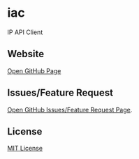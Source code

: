 # iac

IP API Client

## Website

[Open GitHub Page](https://aminnairi.github.io/iac/)

## Issues/Feature Request

[Open GitHub Issues/Feature Request Page](https://github.com/aminnairi/iac/issues/).

## License

[MIT License](./LICENSE)